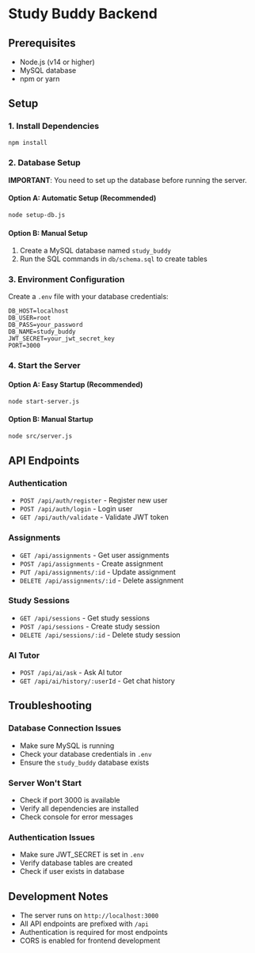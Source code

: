 # Study Buddy Backend

## Prerequisites
- Node.js (v14 or higher)
- MySQL database
- npm or yarn

## Setup

### 1. Install Dependencies
```bash
npm install
```

### 2. Database Setup
**IMPORTANT**: You need to set up the database before running the server.

#### Option A: Automatic Setup (Recommended)
```bash
node setup-db.js
```

#### Option B: Manual Setup
1. Create a MySQL database named `study_buddy`
2. Run the SQL commands in `db/schema.sql` to create tables

### 3. Environment Configuration
Create a `.env` file with your database credentials:
```env
DB_HOST=localhost
DB_USER=root
DB_PASS=your_password
DB_NAME=study_buddy
JWT_SECRET=your_jwt_secret_key
PORT=3000
```

### 4. Start the Server

#### Option A: Easy Startup (Recommended)
```bash
node start-server.js
```

#### Option B: Manual Startup
```bash
node src/server.js
```

## API Endpoints

### Authentication
- `POST /api/auth/register` - Register new user
- `POST /api/auth/login` - Login user
- `GET /api/auth/validate` - Validate JWT token

### Assignments
- `GET /api/assignments` - Get user assignments
- `POST /api/assignments` - Create assignment
- `PUT /api/assignments/:id` - Update assignment
- `DELETE /api/assignments/:id` - Delete assignment

### Study Sessions
- `GET /api/sessions` - Get study sessions
- `POST /api/sessions` - Create study session
- `DELETE /api/sessions/:id` - Delete study session

### AI Tutor
- `POST /api/ai/ask` - Ask AI tutor
- `GET /api/ai/history/:userId` - Get chat history

## Troubleshooting

### Database Connection Issues
- Make sure MySQL is running
- Check your database credentials in `.env`
- Ensure the `study_buddy` database exists

### Server Won't Start
- Check if port 3000 is available
- Verify all dependencies are installed
- Check console for error messages

### Authentication Issues
- Make sure JWT_SECRET is set in `.env`
- Verify database tables are created
- Check if user exists in database

## Development Notes

- The server runs on `http://localhost:3000`
- All API endpoints are prefixed with `/api`
- Authentication is required for most endpoints
- CORS is enabled for frontend development
